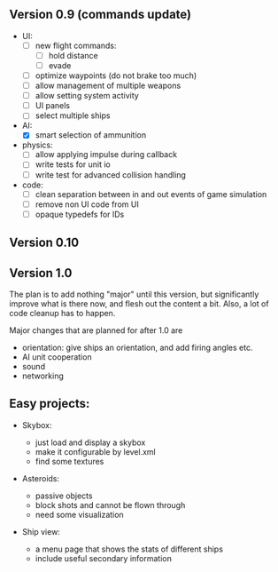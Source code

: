 ## Version 0.9 (commands update)
  * UI:
    - [ ] new flight commands:
      + [ ] hold distance
      + [ ] evade
    - [ ] optimize waypoints (do not brake too much)
    - [ ] allow management of multiple weapons
    - [ ] allow setting system activity
    - [ ] UI panels
    - [ ] select multiple ships
  * AI:
    - [x] smart selection of ammunition
  * physics:
    - [ ] allow applying impulse during callback
    - [ ] write tests for unit io
    - [ ] write test  for advanced collision handling
  * code:
    - [ ] clean separation between in and out events of game simulation
    - [ ] remove non UI code from UI
    - [ ] opaque typedefs for IDs
    
## Version 0.10


## Version 1.0
The plan is to add nothing "major" until this version, 
but significantly improve what is there now, and flesh out 
the content a bit. Also, a lot of code cleanup has to happen.

Major changes that are planned for after 1.0 are
 * orientation: give ships an orientation, and add firing 
    angles etc.
 * AI unit cooperation 
 * sound
 * networking


## Easy projects:
* Skybox:
  - just load and display a skybox
  - make it configurable by level.xml
  - find some textures
  
* Asteroids:
  - passive objects
  - block shots and cannot be flown through
  - need some visualization

* Ship view:
  - a menu page that shows the stats of different ships
  - include useful secondary information

